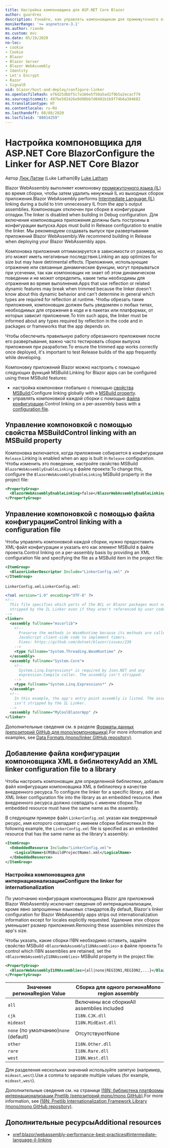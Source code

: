 ```yaml
---
title: Настройка компоновщика для ASP.NET Core Blazor
author: guardrex
description: Узнайте, как управлять компоновщиком для промежуточного языка (IL) при создании приложения Blazor.
monikerRange: '>= aspnetcore-3.1'
ms.author: riande
ms.custom: mvc
ms.date: 05/19/2020
no-loc:
- cookie
- Cookie
- Blazor
- Blazor Server
- Blazor WebAssembly
- Identity
- Let's Encrypt
- Razor
- SignalR
uid: blazor/host-and-deploy/configure-linker
ms.openlocfilehash: e76d25dbbf5c7a166e5f58a5ad1f9b5a2ecacf79
ms.sourcegitcommit: 497be502426e9d90bb7d0401b1b9f74b6a384682
ms.translationtype: HT
ms.contentlocale: ru-RU
ms.lasthandoff: 08/08/2020
ms.locfileid: "88014259"
---
```

# <a name="configure-the-linker-for-aspnet-core-no-locblazor"></a><span data-ttu-id="4bab2-103">Настройка компоновщика для ASP.NET Core Blazor</span><span class="sxs-lookup"><span data-stu-id="4bab2-103">Configure the Linker for ASP.NET Core Blazor</span></span>

<span data-ttu-id="4bab2-104">Автор [Люк Латэм](https://github.com/guardrex) (Luke Latham)</span><span class="sxs-lookup"><span data-stu-id="4bab2-104">By [Luke Latham](https://github.com/guardrex)</span></span>

<span data-ttu-id="4bab2-105">Blazor WebAssembly выполняет компоновку [промежуточного языка (IL)](/dotnet/standard/managed-code#intermediate-language--execution) во время сборки, чтобы затем удалить ненужный IL из выходных сборок приложения.</span><span class="sxs-lookup"><span data-stu-id="4bab2-105">Blazor WebAssembly performs [Intermediate Language (IL)](/dotnet/standard/managed-code#intermediate-language--execution) linking during a build to trim unnecessary IL from the app's output assemblies.</span></span> <span data-ttu-id="4bab2-106">Компоновщик отключен при сборке в конфигурации отладки.</span><span class="sxs-lookup"><span data-stu-id="4bab2-106">The linker is disabled when building in Debug configuration.</span></span> <span data-ttu-id="4bab2-107">Для включения компоновщика приложения должны быть построены в конфигурации выпуска.</span><span class="sxs-lookup"><span data-stu-id="4bab2-107">Apps must build in Release configuration to enable the linker.</span></span> <span data-ttu-id="4bab2-108">Мы рекомендуем создавать выпуск при развертывании приложений Blazor WebAssembly.</span><span class="sxs-lookup"><span data-stu-id="4bab2-108">We recommend building in Release when deploying your Blazor WebAssembly apps.</span></span> 

<span data-ttu-id="4bab2-109">Компоновка приложения оптимизируется в зависимости от размера, но это может иметь негативные последствия.</span><span class="sxs-lookup"><span data-stu-id="4bab2-109">Linking an app optimizes for size but may have detrimental effects.</span></span> <span data-ttu-id="4bab2-110">Приложения, использующие отражение или связанные динамические функции, могут прерываться при усечении, так как компоновщик не знает об этом динамическом поведении и не может определить, какие типы необходимы для отражения во время выполнения.</span><span class="sxs-lookup"><span data-stu-id="4bab2-110">Apps that use reflection or related dynamic features may break when trimmed because the linker doesn't know about this dynamic behavior and can't determine in general which types are required for reflection at runtime.</span></span> <span data-ttu-id="4bab2-111">Чтобы обрезать такие приложения, компоновщик должен быть уведомлен о любых типах, необходимых для отражения в коде и в пакетах или платформах, от которых зависит приложение.</span><span class="sxs-lookup"><span data-stu-id="4bab2-111">To trim such apps, the linker must be informed about any types required by reflection in the code and in packages or frameworks that the app depends on.</span></span> 

<span data-ttu-id="4bab2-112">Чтобы обеспечить правильную работу обрезанного приложения после его развертывания, важно часто тестировать сборки выпуска приложения при разработке.</span><span class="sxs-lookup"><span data-stu-id="4bab2-112">To ensure the trimmed app works correctly once deployed, it's important to test Release builds of the app frequently while developing.</span></span>

<span data-ttu-id="4bab2-113">Компоновку приложений Blazor можно настроить с помощью следующих функций MSBuild:</span><span class="sxs-lookup"><span data-stu-id="4bab2-113">Linking for Blazor apps can be configured using these MSBuild features:</span></span>

* <span data-ttu-id="4bab2-114">настройка компоновки глобально с помощью [свойства MSBuild](#control-linking-with-an-msbuild-property);</span><span class="sxs-lookup"><span data-stu-id="4bab2-114">Configure linking globally with a [MSBuild property](#control-linking-with-an-msbuild-property).</span></span>
* <span data-ttu-id="4bab2-115">управлять компоновкой каждой сборки с помощью [файла конфигурации](#control-linking-with-a-configuration-file).</span><span class="sxs-lookup"><span data-stu-id="4bab2-115">Control linking on a per-assembly basis with a [configuration file](#control-linking-with-a-configuration-file).</span></span>

## <a name="control-linking-with-an-msbuild-property"></a><span data-ttu-id="4bab2-116">Управление компоновкой с помощью свойства MSBuild</span><span class="sxs-lookup"><span data-stu-id="4bab2-116">Control linking with an MSBuild property</span></span>

<span data-ttu-id="4bab2-117">Компоновка включается, когда приложение собирается в конфигурации `Release`.</span><span class="sxs-lookup"><span data-stu-id="4bab2-117">Linking is enabled when an app is built in `Release` configuration.</span></span> <span data-ttu-id="4bab2-118">Чтобы изменить это поведение, настройте свойство MSBuild `BlazorWebAssemblyEnableLinking` в файле проекта:</span><span class="sxs-lookup"><span data-stu-id="4bab2-118">To change this, configure the `BlazorWebAssemblyEnableLinking` MSBuild property in the project file:</span></span>

```xml
<PropertyGroup>
  <BlazorWebAssemblyEnableLinking>false</BlazorWebAssemblyEnableLinking>
</PropertyGroup>
```

## <a name="control-linking-with-a-configuration-file"></a><span data-ttu-id="4bab2-119">Управление компоновкой с помощью файла конфигурации</span><span class="sxs-lookup"><span data-stu-id="4bab2-119">Control linking with a configuration file</span></span>

<span data-ttu-id="4bab2-120">Чтобы управлять компоновкой каждой сборки, нужно предоставить XML-файл конфигурации и указать его как элемент MSBuild в файле проекта.</span><span class="sxs-lookup"><span data-stu-id="4bab2-120">Control linking on a per-assembly basis by providing an XML configuration file and specifying the file as a MSBuild item in the project file:</span></span>

```xml
<ItemGroup>
  <BlazorLinkerDescriptor Include="LinkerConfig.xml" />
</ItemGroup>
```

<span data-ttu-id="4bab2-121">`LinkerConfig.xml`.</span><span class="sxs-lookup"><span data-stu-id="4bab2-121">`LinkerConfig.xml`:</span></span>

```xml
<?xml version="1.0" encoding="UTF-8" ?>
<!--
  This file specifies which parts of the BCL or Blazor packages must not be
  stripped by the IL Linker even if they aren't referenced by user code.
-->
<linker>
  <assembly fullname="mscorlib">
    <!--
      Preserve the methods in WasmRuntime because its methods are called by 
      JavaScript client-side code to implement timers.
      Fixes: https://github.com/dotnet/blazor/issues/239
    -->
    <type fullname="System.Threading.WasmRuntime" />
  </assembly>
  <assembly fullname="System.Core">
    <!--
      System.Linq.Expressions* is required by Json.NET and any 
      expression.Compile caller. The assembly isn't stripped.
    -->
    <type fullname="System.Linq.Expressions*" />
  </assembly>
  <!--
    In this example, the app's entry point assembly is listed. The assembly
    isn't stripped by the IL Linker.
  -->
  <assembly fullname="MyCoolBlazorApp" />
</linker>
```

<span data-ttu-id="4bab2-122">Дополнительные сведения см. в разделе [Форматы данных (репозиторий GitHub для mono/компоновщика)](https://github.com/mono/linker/blob/master/docs/data-formats.md).</span><span class="sxs-lookup"><span data-stu-id="4bab2-122">For more information and examples, see [Data Formats (mono/linker GitHub repository)](https://github.com/mono/linker/blob/master/docs/data-formats.md).</span></span>

## <a name="add-an-xml-linker-configuration-file-to-a-library"></a><span data-ttu-id="4bab2-123">Добавление файла конфигурации компоновщика XML в библиотеку</span><span class="sxs-lookup"><span data-stu-id="4bab2-123">Add an XML linker configuration file to a library</span></span>

<span data-ttu-id="4bab2-124">Чтобы настроить компоновщик для определенной библиотеки, добавьте файл конфигурации компоновщика XML в библиотеку в качестве внедренного ресурса.</span><span class="sxs-lookup"><span data-stu-id="4bab2-124">To configure the linker for a specific library, add an XML linker configuration file into the library as an embedded resource.</span></span> <span data-ttu-id="4bab2-125">Имя внедренного ресурса должно совпадать с именем сборки.</span><span class="sxs-lookup"><span data-stu-id="4bab2-125">The embedded resource must have the same name as the assembly.</span></span>

<span data-ttu-id="4bab2-126">В следующем примере файл `LinkerConfig.xml` указан как внедренный ресурс, имя которого совпадает с именем сборки библиотеки.</span><span class="sxs-lookup"><span data-stu-id="4bab2-126">In the following example, the `LinkerConfig.xml` file is specified as an embedded resource that has the same name as the library's assembly:</span></span>

```xml
<ItemGroup>
  <EmbeddedResource Include="LinkerConfig.xml">
    <LogicalName>$(MSBuildProjectName).xml</LogicalName>
  </EmbeddedResource>
</ItemGroup>
```

### <a name="configure-the-linker-for-internationalization"></a><span data-ttu-id="4bab2-127">Настройка компоновщика для интернационализации</span><span class="sxs-lookup"><span data-stu-id="4bab2-127">Configure the linker for internationalization</span></span>

<span data-ttu-id="4bab2-128">По умолчанию конфигурация компоновщика Blazor для приложений Blazor WebAssembly исключает сведения об интернационализации, кроме явно запрошенных языковых стандартов.</span><span class="sxs-lookup"><span data-stu-id="4bab2-128">By default, Blazor's linker configuration for Blazor WebAssembly apps strips out internationalization information except for locales explicitly requested.</span></span> <span data-ttu-id="4bab2-129">Удаление этих сборок уменьшает размер приложения.</span><span class="sxs-lookup"><span data-stu-id="4bab2-129">Removing these assemblies minimizes the app's size.</span></span>

<span data-ttu-id="4bab2-130">Чтобы указать, какие сборки I18N необходимо оставить, задайте свойство MSBuild `<BlazorWebAssemblyI18NAssemblies>` в файле проекта:</span><span class="sxs-lookup"><span data-stu-id="4bab2-130">To control which I18N assemblies are retained, set the `<BlazorWebAssemblyI18NAssemblies>` MSBuild property in the project file:</span></span>

```xml
<PropertyGroup>
  <BlazorWebAssemblyI18NAssemblies>{all|none|REGION1,REGION2,...}</BlazorWebAssemblyI18NAssemblies>
</PropertyGroup>
```

| <span data-ttu-id="4bab2-131">Значение региона</span><span class="sxs-lookup"><span data-stu-id="4bab2-131">Region Value</span></span>     | <span data-ttu-id="4bab2-132">Сборка для одного региона</span><span class="sxs-lookup"><span data-stu-id="4bab2-132">Mono region assembly</span></span>    |
| ---------------- | ----------------------- |
| `all`            | <span data-ttu-id="4bab2-133">Включены все сборки</span><span class="sxs-lookup"><span data-stu-id="4bab2-133">All assemblies included</span></span> |
| `cjk`            | `I18N.CJK.dll`          |
| `mideast`        | `I18N.MidEast.dll`      |
| <span data-ttu-id="4bab2-134">`none` (по умолчанию)</span><span class="sxs-lookup"><span data-stu-id="4bab2-134">`none` (default)</span></span> | <span data-ttu-id="4bab2-135">Отсутствуют</span><span class="sxs-lookup"><span data-stu-id="4bab2-135">None</span></span>                    |
| `other`          | `I18N.Other.dll`        |
| `rare`           | `I18N.Rare.dll`         |
| `west`           | `I18N.West.dll`         |

<span data-ttu-id="4bab2-136">Для разделения нескольких значений используйте запятую (например, `mideast,west`).</span><span class="sxs-lookup"><span data-stu-id="4bab2-136">Use a comma to separate multiple values (for example, `mideast,west`).</span></span>

<span data-ttu-id="4bab2-137">Дополнительные сведения см. на странице [I18N: библиотека платформы интернационализации Pnetlib (репозиторий mono/mono GitHub)](https://github.com/mono/mono/tree/master/mcs/class/I18N).</span><span class="sxs-lookup"><span data-stu-id="4bab2-137">For more information, see [I18N: Pnetlib Internationalization Framework Library (mono/mono GitHub repository)](https://github.com/mono/mono/tree/master/mcs/class/I18N).</span></span>

## <a name="additional-resources"></a><span data-ttu-id="4bab2-138">Дополнительные ресурсы</span><span class="sxs-lookup"><span data-stu-id="4bab2-138">Additional resources</span></span>

* <xref:blazor/webassembly-performance-best-practices#intermediate-language-il-linking>
